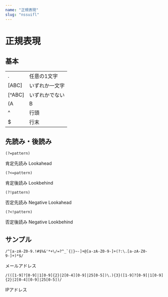 ```yaml
---
name: "正規表現"
slug: "nssuifl"
---
```


# 正規表現

## 基本

| | |
| --- | --- |
| . | 任意の1文字 |
| [ABC] | いずれか一文字 |
| [^ABC] | いずれかでない |
| (A|B|C) | A B Cのいずれか |
| ^ | 行頭 |
| $ | 行末 |

## 先読み・後読み

```
(?=pattern)
```

肯定先読み Lookahead

```
(?<=pattern)
```

肯定後読み Lookbehind

```
(?!pattern)
```

否定先読み Negative Lookahead

```
(?<!pattern)
```

否定後読み Negative Lookbehind


## サンプル

```
/^[a-zA-Z0-9.!#$%&'*+\/=?^_`{|}~-]+@[a-zA-Z0-9-]+(?:\.[a-zA-Z0-9-]+)*$/
```

メールアドレス

```
/(([1-9]?[0-9]|1[0-9]{2}|2[0-4][0-9]|25[0-5])\.){3}([1-9]?[0-9]|1[0-9]{2}|2[0-4][0-9]|25[0-5])/
```

IPアドレス

